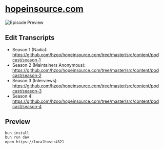 # [hopeinsource.com](https://hopeinsource.com)

![Episode Preview](https://i.imgur.com/RYYduIQ.png)

## Edit Transcripts

- Season 1 (Nadia): https://github.com/hzoo/hopeinsource.com/tree/master/src/content/podcast/season-1
- Season 2 (Maintainers Anonymous): https://github.com/hzoo/hopeinsource.com/tree/master/src/content/podcast/season-2
- Season 3 (Interviews): https://github.com/hzoo/hopeinsource.com/tree/master/src/content/podcast/season-3
- Season 4: https://github.com/hzoo/hopeinsource.com/tree/master/src/content/podcast/season-4

## Preview

```sh
bun install
bun run dev
open https://localhost:4321
```
